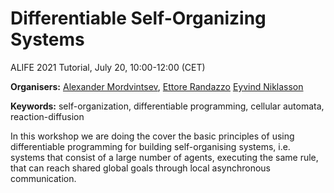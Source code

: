 # Differentiable Self-Organizing Systems

ALIFE 2021 Tutorial, July 20, 10:00-12:00 (CET)

**Organisers:** [Alexander Mordvintsev](https://znah.net/), [Ettore Randazzo](https://oteret.github.io/)
[Eyvind Niklasson](https://eyvind.me/)

**Keywords:** self-organization, differentiable programming, cellular automata, reaction-diffusion

In this workshop we are doing the cover the basic principles of using
differentiable programming for building self-organising systems, i.e. systems
that consist of a large number of agents, executing the same rule, that can
reach shared global goals through local asynchronous communication.

